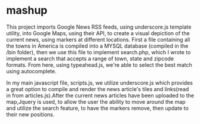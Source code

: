 # mashup

This project imports Google News RSS feeds, using underscore.js template utility, into Google Maps, using their API, 
to create a visual depiction of the current news, using markers at different locations. First a file containing
all the towns in America is compiled into a MYSQL database (compiled in the /bin folder), then we use
this file to implement search.php, which I wrote to implement a search that accepts a range of town,
state and zipcode formats. From here, using typeahead.js, we're able to select the best match using autocomplete. 

In my main javascript file, scripts.js, we utilize underscore.js which provides a great option to 
compile and render the news article's tiles and links(read in from articles.js).After the current news articles have 
been uploaded to the map,Jquery is used, to allow the user the ability to move around the map and utilize the 
search feature, to have the markers remove, then update to their new positions.
